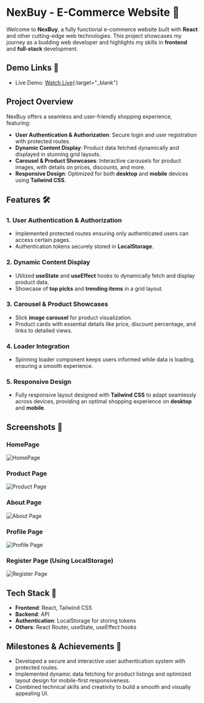 # NexBuy - E-Commerce Website 🚀

Welcome to **NexBuy**, a fully functional e-commerce website built with **React** and other cutting-edge web technologies. This project showcases my journey as a budding web developer and highlights my skills in **frontend** and **full-stack** development.

## Demo Links 🚀
- Live Demo: [Watch Live](https://luxury-biscuit-1b76c2.netlify.app/){:target="_blank"}


## Project Overview

NexBuy offers a seamless and user-friendly shopping experience, featuring:

- **User Authentication & Authorization**: Secure login and user registration with protected routes.
- **Dynamic Content Display**: Product data fetched dynamically and displayed in stunning grid layouts.
- **Carousel & Product Showcases**: Interactive carousels for product images, with details on prices, discounts, and more.
- **Responsive Design**: Optimized for both **desktop** and **mobile** devices using **Tailwind CSS**.

## Features 🛠️

### 1. **User Authentication & Authorization**
- Implemented protected routes ensuring only authenticated users can access certain pages.
- Authentication tokens securely stored in **LocalStorage**.

### 2. **Dynamic Content Display**
- Utilized **useState** and **useEffect** hooks to dynamically fetch and display product data.
- Showcase of **top picks** and **trending items** in a grid layout.

### 3. **Carousel & Product Showcases**
- Slick **image carousel** for product visualization.
- Product cards with essential details like price, discount percentage, and links to detailed views.

### 4. **Loader Integration**
- Spinning loader component keeps users informed while data is loading, ensuring a smooth experience.

### 5. **Responsive Design**
- Fully responsive layout designed with **Tailwind CSS** to adapt seamlessly across devices, providing an optimal shopping experience on **desktop** and **mobile**.

## Screenshots 📸

### HomePage
![HomePage](https://github.com/user-attachments/assets/6597b472-fba2-47a8-850e-ea9cbb7c2050)

### Product Page
![Product Page](https://github.com/user-attachments/assets/b21b31ed-5d36-4434-9162-94f199c738de)

### About Page
![About Page](https://github.com/user-attachments/assets/70e1cf08-e794-49ad-a6b5-86ceafcb725b)

### Profile Page
![Profile Page](https://github.com/user-attachments/assets/68b5fb40-2c17-496b-83ac-80cf77cbef78)

### Register Page (Using LocalStorage)
![Register Page](https://github.com/user-attachments/assets/5fdf1fd3-72aa-4cdd-91d8-6889e8b74261)

## Tech Stack 🔧
- **Frontend**: React, Tailwind CSS
- **Backend**: API
- **Authentication**: LocalStorage for storing tokens
- **Others**: React Router, useState, useEffect hooks

## Milestones & Achievements 🎯
- Developed a secure and interactive user authentication system with protected routes.
- Implemented dynamic data fetching for product listings and optimized layout design for mobile-first responsiveness.
- Combined technical skills and creativity to build a smooth and visually appealing UI.




